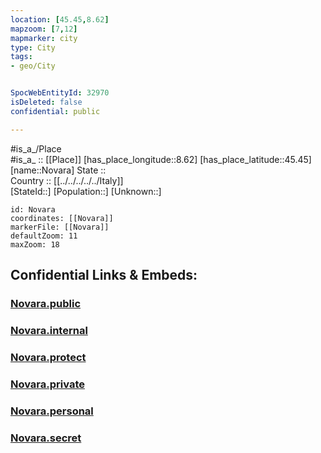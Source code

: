 ```yaml
---
location: [45.45,8.62] 
mapzoom: [7,12] 
mapmarker: city 
type: City
tags:
- geo/City


SpocWebEntityId: 32970
isDeleted: false
confidential: public

---
```

#is_a_/Place  
#is_a_ :: [[Place]] 
[has_place_longitude::8.62] 
[has_place_latitude::45.45] 
[name::Novara] 
State ::  
Country :: [[../../../../../Italy]]  
[StateId::] 
[Population::] 
[Unknown::] 


```leaflet
id: Novara
coordinates: [[Novara]] 
markerFile: [[Novara]] 
defaultZoom: 11 
maxZoom: 18
```


## Confidential Links & Embeds: 

### [Novara.public](/_public/\Earth\Continent\Europe\Europe~South\Italy\regions~Italy\Piedmont\Novara.Province\CityNovara.public.md) 

### [Novara.internal](/_internal/\Earth\Continent\Europe\Europe~South\Italy\regions~Italy\Piedmont\Novara.Province\CityNovara.internal.md) 

### [Novara.protect](/_protect/\Earth\Continent\Europe\Europe~South\Italy\regions~Italy\Piedmont\Novara.Province\CityNovara.protect.md) 

### [Novara.private](/_private/\Earth\Continent\Europe\Europe~South\Italy\regions~Italy\Piedmont\Novara.Province\CityNovara.private.md) 

### [Novara.personal](/_personal/\Earth\Continent\Europe\Europe~South\Italy\regions~Italy\Piedmont\Novara.Province\CityNovara.personal.md) 

### [Novara.secret](/_secret/\Earth\Continent\Europe\Europe~South\Italy\regions~Italy\Piedmont\Novara.Province\CityNovara.secret.md)

